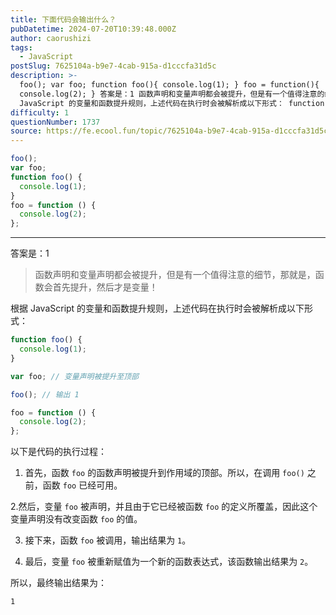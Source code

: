 ```yaml
---
title: 下面代码会输出什么？
pubDatetime: 2024-07-20T10:39:48.000Z
author: caorushizi
tags:
  - JavaScript
postSlug: 7625104a-b9e7-4cab-915a-d1cccfa31d5c
description: >-
  foo(); var foo; function foo(){ console.log(1); } foo = function(){
  console.log(2); } 答案是：1 函数声明和变量声明都会被提升，但是有一个值得注意的细节，那就是，函数会首先提升，然后才是变量！ 根据
  JavaScript 的变量和函数提升规则，上述代码在执行时会被解析成以下形式： function foo(){
difficulty: 1
questionNumber: 1737
source: https://fe.ecool.fun/topic/7625104a-b9e7-4cab-915a-d1cccfa31d5c
---
```


```js
foo();
var foo;
function foo() {
  console.log(1);
}
foo = function () {
  console.log(2);
};
```

---

答案是：1

> 函数声明和变量声明都会被提升，但是有一个值得注意的细节，那就是，函数会首先提升，然后才是变量！

根据 JavaScript 的变量和函数提升规则，上述代码在执行时会被解析成以下形式：

```javascript
function foo() {
  console.log(1);
}

var foo; // 变量声明被提升至顶部

foo(); // 输出 1

foo = function () {
  console.log(2);
};
```

以下是代码的执行过程：

1. 首先，函数 `foo` 的函数声明被提升到作用域的顶部。所以，在调用 `foo()` 之前，函数 `foo` 已经可用。

2.然后，变量 `foo` 被声明，并且由于它已经被函数 `foo` 的定义所覆盖，因此这个变量声明没有改变函数 `foo` 的值。

3.  接下来，函数 `foo` 被调用，输出结果为 `1`。

4.  最后，变量 `foo` 被重新赋值为一个新的函数表达式，该函数输出结果为 `2`。

所以，最终输出结果为：

```
1
```
